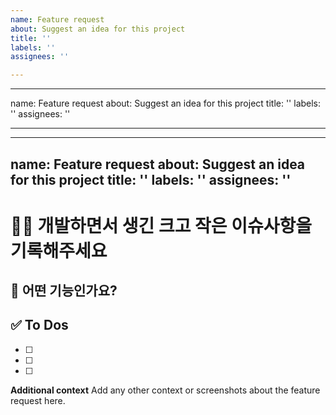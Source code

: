```yaml
---
name: Feature request
about: Suggest an idea for this project
title: ''
labels: ''
assignees: ''

---
```


---
name: Feature request
about: Suggest an idea for this project
title: ''
labels: ''
assignees: ''

---

---
name: Feature request
about: Suggest an idea for this project
title: ''
labels: ''
assignees: ''
---
# 🧑‍💻 개발하면서 생긴 크고 작은 이슈사항을 기록해주세요
## 💚 어떤 기능인가요?
## ✅ To Dos
- [ ] 
- [ ] 
- [ ]
**Additional context**
Add any other context or screenshots about the feature request here.
